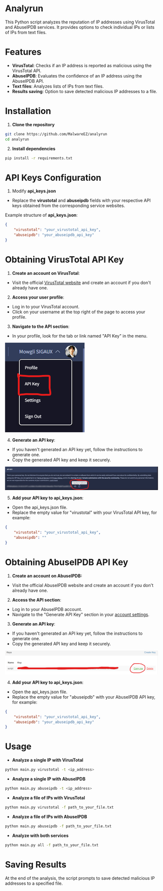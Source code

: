 # Analyrun
This Python script analyzes the reputation of IP addresses using VirusTotal and AbuseIPDB services. It provides options to check individual IPs or lists of IPs from text files.

# Features
- **VirusTotal**: Checks if an IP address is reported as malicious using the VirusTotal API.
- **AbuseIPDB**: Evaluates the confidence of an IP address using the AbuseIPDB API.
- **Text files**: Analyzes lists of IPs from text files.
- **Results saving**: Option to save detected malicious IP addresses to a file.

# Installation
1. **Clone the repository**
```sh
git clone https://github.com/MalwareEZ/analyrun
cd analyrun
```

2. **Install dependencies**
```sh
pip install -r requirements.txt
```

# API Keys Configuration
1. Modify **api_keys.json**
- Replace the **virustotal** and **abuseipdb** fields with your respective API keys obtained from the corresponding service websites.

Example structure of **api_keys.json**:
```json
{
    "virustotal": "your_virustotal_api_key",
    "abuseipdb": "your_abuseipdb_api_key"
}
```

# Obtaining VirusTotal API Key
1. **Create an account on VirusTotal**:
- Visit the official [VirusTotal website](https://www.virustotal.com/) and create an account if you don't already have one.

2. **Access your user profile**:
- Log in to your VirusTotal account.
- Click on your username at the top right of the page to access your profile.

3. **Navigate to the API section**:
- In your profile, look for the tab or link named "API Key" in the menu.

![api_key_virustotal](api_key_virustotal.png)


4. **Generate an API key**:
- If you haven't generated an API key yet, follow the instructions to generate one.
- Copy the generated API key and keep it securely.

![api_key_virustotal](api_key_copy.png)

5. **Add your API key to api_keys.json**:
- Open the api_keys.json file.
- Replace the empty value for "virustotal" with your VirusTotal API key, for example:

```json
{
    "virustotal": "your_virustotal_api_key",
    "abuseipdb": ""
}
```

# Obtaining AbuseIPDB API Key
1. **Create an account on AbuseIPDB:**
- Visit the official AbuseIPDB website and create an account if you don't already have one.

2. **Access the API section**:
- Log in to your AbuseIPDB account.
- Navigate to the "Generate API Key" section in your [account settings](https://www.abuseipdb.com/account/api).

3. **Generate an API key**:
- If you haven't generated an API key yet, follow the instructions to generate one.
- Copy the generated API key and keep it securely.

![api_key_virustotal](api_key_abuseipdb.png)

4. **Add your API key to api_keys.json**:
- Open the api_keys.json file.
- Replace the empty value for "abuseipdb" with your AbuseIPDB API key, for example:

```json
{
    "virustotal": "your_virustotal_api_key",
    "abuseipdb": "your_abuseipdb_api_key"
}
```

# Usage
- **Analyze a single IP with VirusTotal**
```sh
python main.py virustotal -t <ip_address>
```

- **Analyze a single IP with AbuseIPDB**
```sh
python main.py abuseipdb -t <ip_address>
```

- **Analyze a file of IPs with VirusTotal**
```sh
python main.py virustotal -f path_to_your_file.txt
```

- **Analyze a file of IPs with AbuseIPDB**
```sh
python main.py abuseipdb -f path_to_your_file.txt
```

- **Analyze with both services**
```sh
python main.py all -f path_to_your_file.txt
```

# Saving Results
At the end of the analysis, the script prompts to save detected malicious IP addresses to a specified file.
